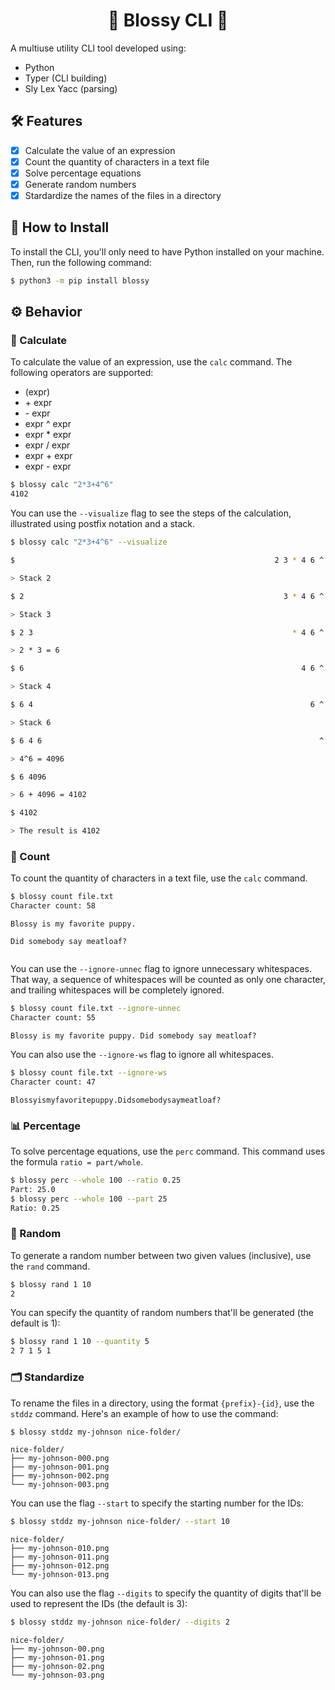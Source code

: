 <h1 align="center">  🌸  Blossy CLI  🌸  </h1>

A multiuse utility CLI tool developed using:

- Python
- Typer (CLI building)
- Sly Lex Yacc (parsing)

## 🛠 Features

- [x] Calculate the value of an expression
- [x] Count the quantity of characters in a text file
- [x] Solve percentage equations
- [x] Generate random numbers
- [x] Stardardize the names of the files in a directory

## 🏁 How to Install

To install the CLI, you'll only need to have Python installed on your machine. Then, run the following command:

```bash
$ python3 -m pip install blossy
```

## ⚙️ Behavior

### 🧮 Calculate

To calculate the value of an expression, use the `calc` command. The following operators are supported:

- (expr)
- \+ expr
- \- expr
- expr ^ expr
- expr * expr
- expr / expr
- expr + expr
- expr - expr

```bash
$ blossy calc "2*3+4^6"
4102
```

You can use the `--visualize` flag to see the steps of the calculation, illustrated using postfix notation and a stack.

```bash
$ blossy calc "2*3+4^6" --visualize

$                                                          2 3 * 4 6 ^ +₂ $

> Stack 2

$ 2                                                          3 * 4 6 ^ +₂ $

> Stack 3

$ 2 3                                                          * 4 6 ^ +₂ $

> 2 * 3 = 6

$ 6                                                              4 6 ^ +₂ $

> Stack 4

$ 6 4                                                              6 ^ +₂ $

> Stack 6

$ 6 4 6                                                              ^ +₂ $

> 4^6 = 4096

$ 6 4096                                                               +₂ $

> 6 + 4096 = 4102

$ 4102                                                                    $

> The result is 4102
```

### 🔢 Count

To count the quantity of characters in a text file, use the `calc` command.

```bash
$ blossy count file.txt 
Character count: 58
```

```
Blossy is my favorite puppy.

Did somebody say meatloaf?


```

You can use the `--ignore-unnec` flag to ignore unnecessary whitespaces. That way, a sequence of whitespaces will be counted as only one character, and trailing whitespaces will be completely ignored.

```bash
$ blossy count file.txt --ignore-unnec
Character count: 55
```

```
Blossy is my favorite puppy. Did somebody say meatloaf?
```

You can also use the `--ignore-ws` flag to ignore all whitespaces.

```bash
$ blossy count file.txt --ignore-ws
Character count: 47
```

```
Blossyismyfavoritepuppy.Didsomebodysaymeatloaf?
```

### 📊 Percentage

To solve percentage equations, use the `perc` command. This command uses the formula `ratio = part/whole`.

```bash
$ blossy perc --whole 100 --ratio 0.25
Part: 25.0
$ blossy perc --whole 100 --part 25
Ratio: 0.25
```

### 🎲 Random

To generate a random number between two given values (inclusive), use the `rand` command.

```bash
$ blossy rand 1 10
2
```

You can specify the quantity of random numbers that'll be generated (the default is 1):

```bash
$ blossy rand 1 10 --quantity 5
2 7 1 5 1
```

### 🗂️ Standardize

To rename the files in a directory, using the format `{prefix}-{id}`, use the `stddz` command. Here's an example of how to use the command:

```bash
$ blossy stddz my-johnson nice-folder/
```

```
nice-folder/
├── my-johnson-000.png
├── my-johnson-001.png
├── my-johnson-002.png
└── my-johnson-003.png
```

You can use the flag `--start` to specify the starting number for the IDs:

```bash
$ blossy stddz my-johnson nice-folder/ --start 10
```

```
nice-folder/
├── my-johnson-010.png
├── my-johnson-011.png
├── my-johnson-012.png
└── my-johnson-013.png
```

You can also use the flag `--digits` to specify the quantity of digits that'll be used to represent the IDs (the default is 3):

```bash
$ blossy stddz my-johnson nice-folder/ --digits 2
```

```
nice-folder/
├── my-johnson-00.png
├── my-johnson-01.png
├── my-johnson-02.png
└── my-johnson-03.png
```
